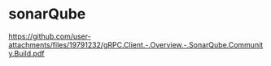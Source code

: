 # sonarQube

https://github.com/user-attachments/files/19791232/gRPC.Client.-.Overview.-.SonarQube.Community.Build.pdf
